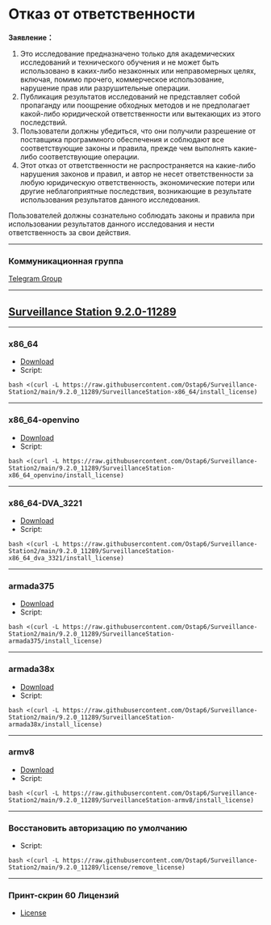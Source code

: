 # Отказ от ответственности

**Заявление：**

1. Это исследование предназначено только для академических исследований и технического обучения и не может быть использовано в каких-либо незаконных или неправомерных целях, включая, помимо прочего, коммерческое использование, нарушение прав или разрушительные операции.
2. Публикация результатов исследований не представляет собой пропаганду или поощрение обходных методов и не предполагает какой-либо юридической ответственности или вытекающих из этого последствий.
3. Пользователи должны убедиться, что они получили разрешение от поставщика программного обеспечения и соблюдают все соответствующие законы и правила, прежде чем выполнять какие-либо соответствующие операции.
4. Этот отказ от ответственности не распространяется на какие-либо нарушения законов и правил, и автор не несет ответственности за любую юридическую ответственность, экономические потери или другие неблагоприятные последствия, возникающие в результате использования результатов данного исследования.

Пользователей должны сознательно соблюдать законы и правила при использовании результатов данного исследования и нести ответственность за свои действия.

---
### Коммуникационная группа
[Telegram Group](https://t.me/Surveillance_9)

---
## [Surveillance Station 9.2.0-11289](https://archive.synology.com/download/Package/SurveillanceStation)

---
### x86_64
- [Download](https://global.synologydownload.com/download/Package/spk/SurveillanceStation/9.2.0-11289/SurveillanceStation-x86_64-9.2.0-11289.spk)
- Script:
```
bash <(curl -L https://raw.githubusercontent.com/Ostap6/Surveillance-Station2/main/9.2.0_11289/SurveillanceStation-x86_64/install_license)
```

---
### x86_64-openvino
- [Download](https://global.synologydownload.com/download/Package/spk/SurveillanceStation/9.2.0-11289/SurveillanceStation-x86_64-9.2.0-11289_openvino.spk)
- Script:
```
bash <(curl -L https://raw.githubusercontent.com/Ostap6/Surveillance-Station2/main/9.2.0_11289/SurveillanceStation-x86_64_openvino/install_license)
```

---
### x86_64-DVA_3221
- [Download](https://global.synologydownload.com/download/Package/spk/SurveillanceStation/9.2.0-11289/SurveillanceStation-x86_64-9.2.0-11289_DVA_3221.spk)
- Script:
```
bash <(curl -L https://raw.githubusercontent.com/Ostap6/Surveillance-Station2/main/9.2.0_11289/SurveillanceStation-x86_64_dva_3321/install_license)
```
---
### armada375
- [Download](https://global.synologydownload.com/download/Package/spk/SurveillanceStation/9.2.0-11289/SurveillanceStation-armada375-9.2.0-11289.spk)
- Script:
```
bash <(curl -L https://raw.githubusercontent.com/Ostap6/Surveillance-Station2/main/9.2.0_11289/SurveillanceStation-armada375/install_license)
```

---
### armada38x
- [Download](https://global.synologydownload.com/download/Package/spk/SurveillanceStation/9.2.0-11289/SurveillanceStation-armada38x-9.2.0-11289.spk)
- Script:
```
bash <(curl -L https://raw.githubusercontent.com/Ostap6/Surveillance-Station2/main/9.2.0_11289/SurveillanceStation-armada38x/install_license)
```

---
### armv8
- [Download](https://global.synologydownload.com/download/Package/spk/SurveillanceStation/9.2.0-11289/SurveillanceStation-armv8-9.2.0-11289.spk)
- Script:
```
bash <(curl -L https://raw.githubusercontent.com/Ostap6/Surveillance-Station2/main/9.2.0_11289/SurveillanceStation-armv8/install_license)
```

---
### Восстановить авторизацию по умолчанию
- Script:
```
bash <(curl -L https://raw.githubusercontent.com/Ostap6/Surveillance-Station2/main/9.2.0_11289/license/remove_license)
```
---
### Принт-скрин 60 Лицензий
- [License](https://github.com/Ostap6/Surveillance-Station2/blob/main/img/60.png)



